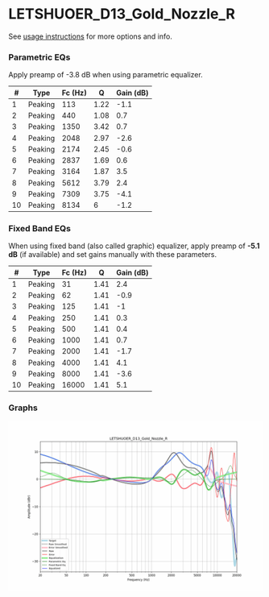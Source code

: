 # LETSHUOER_D13_Gold_Nozzle_R
See [usage instructions](https://github.com/jaakkopasanen/AutoEq#usage) for more options and info.

### Parametric EQs
Apply preamp of -3.8 dB when using parametric equalizer.

|   # | Type    |   Fc (Hz) |    Q |   Gain (dB) |
|-----|---------|-----------|------|-------------|
|   1 | Peaking |       113 | 1.22 |        -1.1 |
|   2 | Peaking |       440 | 1.08 |         0.7 |
|   3 | Peaking |      1350 | 3.42 |         0.7 |
|   4 | Peaking |      2048 | 2.97 |        -2.6 |
|   5 | Peaking |      2174 | 2.45 |        -0.6 |
|   6 | Peaking |      2837 | 1.69 |         0.6 |
|   7 | Peaking |      3164 | 1.87 |         3.5 |
|   8 | Peaking |      5612 | 3.79 |         2.4 |
|   9 | Peaking |      7309 | 3.75 |        -4.1 |
|  10 | Peaking |      8134 | 6    |        -1.2 |

### Fixed Band EQs
When using fixed band (also called graphic) equalizer, apply preamp of **-5.1 dB** (if available) and set gains manually with these parameters.

|   # | Type    |   Fc (Hz) |    Q |   Gain (dB) |
|-----|---------|-----------|------|-------------|
|   1 | Peaking |        31 | 1.41 |         2.4 |
|   2 | Peaking |        62 | 1.41 |        -0.9 |
|   3 | Peaking |       125 | 1.41 |        -1   |
|   4 | Peaking |       250 | 1.41 |         0.3 |
|   5 | Peaking |       500 | 1.41 |         0.4 |
|   6 | Peaking |      1000 | 1.41 |         0.7 |
|   7 | Peaking |      2000 | 1.41 |        -1.7 |
|   8 | Peaking |      4000 | 1.41 |         4.1 |
|   9 | Peaking |      8000 | 1.41 |        -3.6 |
|  10 | Peaking |     16000 | 1.41 |         5.1 |

### Graphs
![](./LETSHUOER_D13_Gold_Nozzle_R.png)
